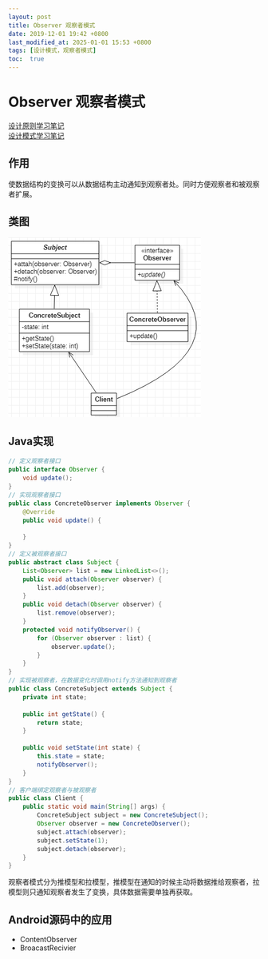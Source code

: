 ```yaml
---
layout: post
title: Observer 观察者模式
date: 2019-12-01 19:42 +0800
last_modified_at: 2025-01-01 15:53 +0800
tags: [设计模式，观察者模式]
toc:  true
---
```


# Observer 观察者模式

[设计原则学习笔记](https://www.jianshu.com/p/f7f79adad32b)  
[设计模式学习笔记](https://www.jianshu.com/p/08bf9381697c)  
## 作用
使数据结构的变换可以从数据结构主动通知到观察者处。同时方便观察者和被观察者扩展。
## 类图
![观察者模式类图](https://github.com/Charles199310/Charles199310.github.io/blob/main/assets/images/observer_01.PNG?raw=true)  
## Java实现
```Java
// 定义观察者接口
public interface Observer {
    void update();
}
// 实现观察者接口
public class ConcreteObserver implements Observer {
    @Override
    public void update() {

    }
}
// 定义被观察者接口
public abstract class Subject {
    List<Observer> list = new LinkedList<>();
    public void attach(Observer observer) {
        list.add(observer);
    }
    public void detach(Observer observer) {
        list.remove(observer);
    }
    protected void notifyObserver() {
        for (Observer observer : list) {
            observer.update();
        }
    }
}
// 实现被观察者，在数据变化时调用notify方法通知到观察者
public class ConcreteSubject extends Subject {
    private int state;

    public int getState() {
        return state;
    }

    public void setState(int state) {
        this.state = state;
        notifyObserver();
    }
}
// 客户端绑定观察者与被观察者
public class Client {
    public static void main(String[] args) {
        ConcreteSubject subject = new ConcreteSubject();
        Observer observer = new ConcreteObserver();
        subject.attach(observer);
        subject.setState(1);
        subject.detach(observer);
    }
}
```
观察者模式分为推模型和拉模型，推模型在通知的时候主动将数据推给观察者，拉模型则只通知观察者发生了变换，具体数据需要单独再获取。
## Android源码中的应用
* ContentObserver
* BroacastRecivier
